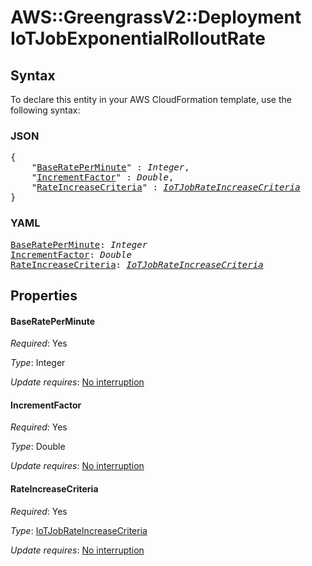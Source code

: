# AWS::GreengrassV2::Deployment IoTJobExponentialRolloutRate

## Syntax

To declare this entity in your AWS CloudFormation template, use the following syntax:

### JSON

<pre>
{
    "<a href="#baserateperminute" title="BaseRatePerMinute">BaseRatePerMinute</a>" : <i>Integer</i>,
    "<a href="#incrementfactor" title="IncrementFactor">IncrementFactor</a>" : <i>Double</i>,
    "<a href="#rateincreasecriteria" title="RateIncreaseCriteria">RateIncreaseCriteria</a>" : <i><a href="iotjobrateincreasecriteria.md">IoTJobRateIncreaseCriteria</a></i>
}
</pre>

### YAML

<pre>
<a href="#baserateperminute" title="BaseRatePerMinute">BaseRatePerMinute</a>: <i>Integer</i>
<a href="#incrementfactor" title="IncrementFactor">IncrementFactor</a>: <i>Double</i>
<a href="#rateincreasecriteria" title="RateIncreaseCriteria">RateIncreaseCriteria</a>: <i><a href="iotjobrateincreasecriteria.md">IoTJobRateIncreaseCriteria</a></i>
</pre>

## Properties

#### BaseRatePerMinute

_Required_: Yes

_Type_: Integer

_Update requires_: [No interruption](https://docs.aws.amazon.com/AWSCloudFormation/latest/UserGuide/using-cfn-updating-stacks-update-behaviors.html#update-no-interrupt)

#### IncrementFactor

_Required_: Yes

_Type_: Double

_Update requires_: [No interruption](https://docs.aws.amazon.com/AWSCloudFormation/latest/UserGuide/using-cfn-updating-stacks-update-behaviors.html#update-no-interrupt)

#### RateIncreaseCriteria

_Required_: Yes

_Type_: <a href="iotjobrateincreasecriteria.md">IoTJobRateIncreaseCriteria</a>

_Update requires_: [No interruption](https://docs.aws.amazon.com/AWSCloudFormation/latest/UserGuide/using-cfn-updating-stacks-update-behaviors.html#update-no-interrupt)

